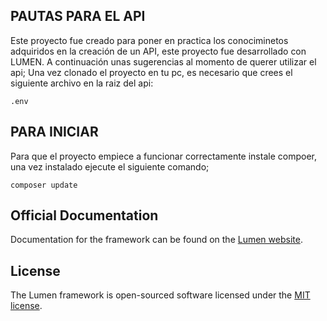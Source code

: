 ## PAUTAS PARA EL API

Este proyecto fue creado para poner en practica los conociminetos adquiridos en la creación de un API, este proyecto fue desarrollado con LUMEN. A continuación unas sugerencias al momento de querer utilizar el api; Una vez clonado el proyecto en tu pc, es necesario que crees el siguiente archivo en la raiz del api:
````
.env
````

## PARA INICIAR 

Para que el proyecto empiece a funcionar correctamente instale compoer, una vez instalado ejecute el siguiente comando;
````
composer update
````

## Official Documentation

Documentation for the framework can be found on the [Lumen website](https://lumen.laravel.com/docs).

## License

The Lumen framework is open-sourced software licensed under the [MIT license](https://opensource.org/licenses/MIT).

